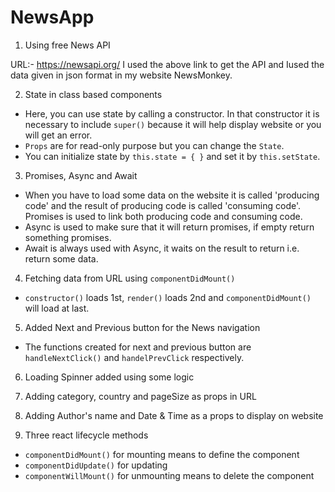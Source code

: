 # NewsApp

1. Using free News API

URL:- https://newsapi.org/ 
I used the above link to get the API and Iused the data given in json format in my website NewsMonkey. 

2. State in class based components

- Here, you can use state by calling a constructor. In that constructor it is necessary to include `super()` because it will help display website or you will get an error.
- `Props` are for read-only purpose but you can change the `State`.
- You can initialize state by `this.state = { }` and set it by `this.setState`.

3. Promises, Async and Await

- When you have to load some data on the website it is called 'producing code' and the result of producing code is called 'consuming code'. Promises is used to link both producing code and consuming code.  
- Async is used to make sure that it will return promises, if empty return something promises.
- Await is always used with Async, it waits on the result to return i.e. return some data.

4. Fetching data from URL using `componentDidMount()`

- `constructor()` loads 1st, `render()` loads 2nd and `componentDidMount()` will load at last.

5. Added Next and Previous button for the News navigation

- The functions created for next and previous button are `handleNextClick()` and `handelPrevClick` respectively.

6. Loading Spinner added using some logic

7. Adding category, country and pageSize as props in URL

8. Adding Author's name and Date & Time as a props to display on website

9. Three react lifecycle methods

- `componentDidMount()` for mounting means to define the component
- `componentDidUpdate()` for updating
- `componentWillMount()` for unmounting means to delete the component